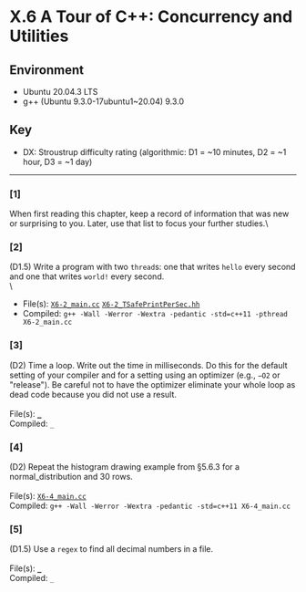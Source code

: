 # X.6 A Tour of C++: Concurrency and Utilities

## Environment
- Ubuntu 20.04.3 LTS
- g++ (Ubuntu 9.3.0-17ubuntu1~20.04) 9.3.0

## Key
- DX: Stroustrup difficulty rating (algorithmic: D1 = ~10 minutes, D2 = ~1 hour, D3 = ~1 day)

---

### \[1\]
When first reading this chapter, keep a record of information that was new or surprising to you. Later, use that list to focus your further studies.\

### \[2\]
(D1.5) Write a program with two `thread`s: one that writes `hello` every second and one that writes `world!` every second.\
\
* File(s): [`X6-2_main.cc`](./X6-2_main.cc) [`X6-2_TSafePrintPerSec.hh`](./X6-2_TSafePrintPerSec.hh)
* Compiled: `g++ -Wall -Werror -Wextra -pedantic -std=c++11 -pthread X6-2_main.cc`

### \[3\]
(D2) Time a loop. Write out the time in milliseconds. Do this for the default setting of your compiler and for a setting using an optimizer (e.g., `−O2` or "release"). Be careful not to have the optimizer eliminate your whole loop as dead code because you did not use a result.\
\
File(s): [`_`](./)\
Compiled: `_`

### \[4\]
(D2) Repeat the histogram drawing example from §5.6.3 for a normal_distribution and 30 rows.\
\
File(s): [`X6-4_main.cc`](./X6-4_main.cc)\
Compiled: `g++ -Wall -Werror -Wextra -pedantic -std=c++11 X6-4_main.cc`

### \[5\]
(D1.5) Use a `regex` to find all decimal numbers in a file.\
\
File(s): [`_`](./)\
Compiled: `_`
